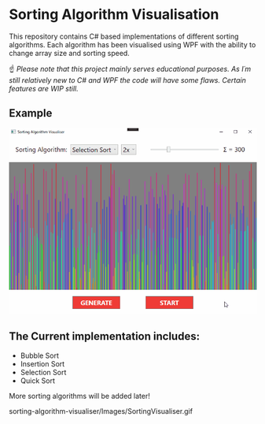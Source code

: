 # Sorting Algorithm Visualisation
This repository contains C# based implementations of different sorting algorithms. Each algorithm has been visualised using WPF with the ability to change array size and sorting speed.

☝ *Please note that this project mainly serves educational purposes. As I´m still relatively new to C# and WPF the code will have some flaws. Certain features are WIP still.*

## Example 

![Example Gif](/Images/SortingVisualiser.gif)

## The Current implementation includes:

* Bubble Sort
* Insertion Sort
* Selection Sort
* Quick Sort

More sorting algorithms will be added later!


sorting-algorithm-visualiser/Images/SortingVisualiser.gif
